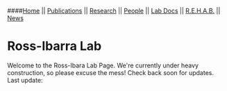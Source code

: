 <head>
<SCRIPT LANGUAGE="JavaScript">

var theImages = new Array() 

theImages[0] = '<img class="atvi-image-image" alt=""src="http://www.rilab.org/images/image01.jpg" title="" height="150">'
theImages[1] = '<img class="atvi-image-image" alt="" src="http://www.rilab.org/images/image02.jpg" title="" height="150">'
theImages[2] = '<img class="atvi-image-image" alt="" src="http://www.rilab.org/images/image03.jpg" title="" height="150">'
theImages[3] = '<img class="atvi-image-image" alt="" src="http://www.rilab.org/images/image04.jpg" title="" height="150">'
theImages[4] = '<img class="atvi-image-image" alt="" src="http://www.rilab.org/images/image05.jpg" title="" height="150">'
theImages[5] = '<img class="atvi-image-image" alt="" src="http://www.rilab.org/images/image06.jpg" title="" height="150">'
theImages[6] = '<img class="atvi-image-image" alt="" src="http://www.rilab.org/images/image07.jpg" title="" height="150">'
theImages[7] = '<img class="atvi-image-image" alt="" src="http://www.rilab.org/images/image08.jpg" title="" height="150">'
theImages[8] = '<img class="atvi-image-image" alt="" src="http://www.rilab.org/images/image09.jpg" title="" height="150">'
theImages[9] = '<img class="atvi-image-image" alt="" src="http://www.rilab.org/images/image011.jpg" title="" height="150">'

var j = 0
var p = theImages.length;
var preBuffer = new Array()
for (i = 0; i < p; i++){
preBuffer[i] = new Image()
preBuffer[i].src = theImages[i]
}
var whichImage = Math.round(Math.random()*(p-1));
function showImage(){
document.write(theImages[whichImage]);
}
</script>
</head>
<body>
<SCRIPT LANGUAGE="JavaScript">
showImage();
</script>

####[Home](index.html) || [Publications](pubs.html) || [Research](research.html) || [People](people.html) || [Lab Docs](https://github.com/RILAB/lab-docs) || [R.E.H.A.B.](rehab.html) || [News](news.html)<br>

# Ross-Ibarra Lab

Welcome to the Ross-Ibara Lab Page. We're currently under heavy construction, so please excuse the mess! Check back soon for updates. Last update:


